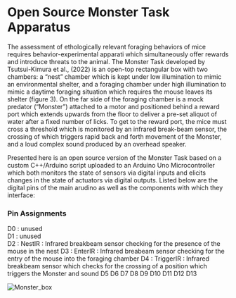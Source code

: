 # Open Source Monster Task Apparatus

The assessment of ethologically relevant foraging behaviors of mice requires behavior-experimental apparati which simultaneously offer rewards and introduce threats to the animal.  The Monster Task developed by Tsutsui-Kimura et al., (2022) is an open-top rectangular box with two chambers: a “nest” chamber which is kept under low illumination to mimic an environmental shelter, and a foraging chamber under high illumination to mimic a daytime foraging situation which requires the mouse leaves its shelter (figure 3). On the far side of the foraging chamber is a mock predator (“Monster”) attached to a motor and positioned behind a reward port which extends upwards from the floor to deliver a pre-set aliquot of water after a fixed number of licks. To get to the reward port, the mice must cross a threshold which is monitored by an infrared break-beam sensor, the crossing of which triggers rapid back and forth movement of the Monster, and a loud complex sound produced by an overhead speaker.    

Presented here is an open source version of the Monster Task based on a custom C++/Arduino script uploaded to an Arduino Uno Microcontroller which both monitors the state of sensors via digital inputs and elicits changes in the state of actuators via digital outputs.  Listed below are the digital pins of the main arudino as well as the components with which they interface:

### Pin Assignments 
D0 : unused\
D1 : unused\
D2 : NestIR : Infrared breakbeam sensor checking for the presence of the mouse in the nest
D3 : EnterIR : Infrared breabeam sensor checking for the entry of the mouse into the foraging chamber
D4 : TriggerIR : Infrared breakbeam sensor which checks for the crossing of a position which triggers the Monster and sound
D5
D6
D7
D8 
D9
D10
D11
D12
D13

![Monster_box](https://user-images.githubusercontent.com/105831652/233440444-31a570cd-8833-4d27-8929-179d749f7888.jpg)
